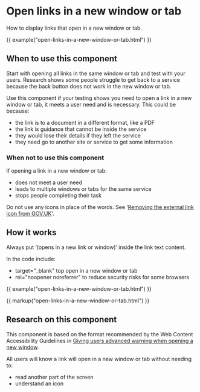 # Open links in a new window or tab

How to display links that open in a new window or tab.

{{ example("open-links-in-a-new-window-or-tab.html") }}

## When to use this component

Start with opening all links in the same window or tab and test with your users. Research shows some people struggle to get back to a service because the back button does not work in the new window or tab.

Use this component if your testing shows you need to open a link in a new window or tab, it meets a user need and is necessary. This could be because:

- the link is to a document in a different format, like a PDF
- the link is guidance that cannot be inside the service
- they would lose their details if they left the service
- they need go to another site or service to get some information

### When not to use this component

If opening a link in a new window or tab:

- does not meet a user need
- leads to multiple windows or tabs for the same service
- stops people completing their task

Do not use any icons in place of the words. See ‘[Removing the external link icon from GOV.UK](https://designnotes.blog.gov.uk/2016/11/28/removing-the-external-link-icon-from-gov-uk/)'.

## How it works

Always put ‘(opens in a new link or window)’ inside the link text content.

In the code include:

- target="_blank" top open in a new window or tab
- rel="noopener noreferrer" to reduce security risks for some browsers

{{ example("open-links-in-a-new-window-or-tab.html") }}

{{ markup("open-links-in-a-new-window-or-tab.html") }}

## Research on this component

This component is based on the format recommended by the Web Content Accessibility Guidelines in [Giving users advanced warning when opening a new window](https://www.w3.org/TR/WCAG20-TECHS/G201.html).

All users will know a link will open in a new window or tab without needing to:

- read another part of the screen
- understand an icon
